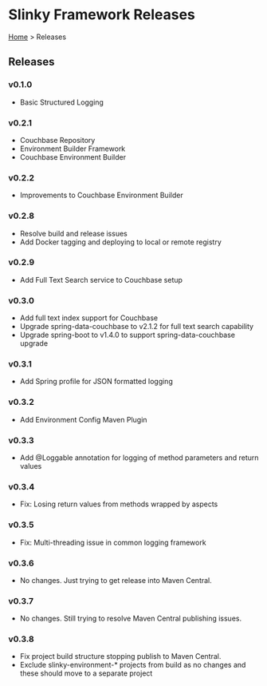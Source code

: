 # Slinky Framework Releases

[Home](../README.md) > Releases

## Releases

### v0.1.0

- Basic Structured Logging

### v0.2.1

- Couchbase Repository
- Environment Builder Framework
- Couchbase Environment Builder

### v0.2.2

- Improvements to Couchbase Environment Builder

### v0.2.8
- Resolve build and release issues
- Add Docker tagging and deploying to local or remote registry

### v0.2.9
- Add Full Text Search service to Couchbase setup

### v0.3.0
- Add full text index support for Couchbase
- Upgrade spring-data-couchbase to v2.1.2 for full text search capability
- Upgrade spring-boot to v1.4.0 to support spring-data-couchbase upgrade

### v0.3.1
- Add Spring profile for JSON formatted logging

### v0.3.2
- Add Environment Config Maven Plugin

### v0.3.3
- Add @Loggable annotation for logging of method parameters and return values

### v0.3.4
- Fix: Losing return values from methods wrapped by aspects

### v0.3.5
- Fix: Multi-threading issue in common logging framework

### v0.3.6
- No changes. Just trying to get release into Maven Central.

### v0.3.7
- No changes. Still trying to resolve Maven Central publishing issues.

### v0.3.8
- Fix project build structure stopping publish to Maven Central.
- Exclude slinky-environment-* projects from build as no changes and these should move to a separate project 